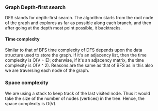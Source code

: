 ### Graph Depth-first search

DFS stands for depth-first search. The algorithm starts from the root node of the graph and explores as far as possible along each branch, and then after going at the depth most point possible, it backtracks.


#### Time complexity

Similar to that of BFS time complexity of DFS depends upon the data structure used to store the graph. If it's an adjacency list, then the time complexity is O(V + E); otherwise, if it's an adjacency matrix, the time complexity is O(V ^ 2). 
Reasons are the same as that of BFS as in this also we are traversing each node of the graph.

### Space complexity

We are using a stack to keep track of the last visited node. Thus it would take the size of the number of nodes (vertices) in the tree. Hence, the space complexity is O(V).